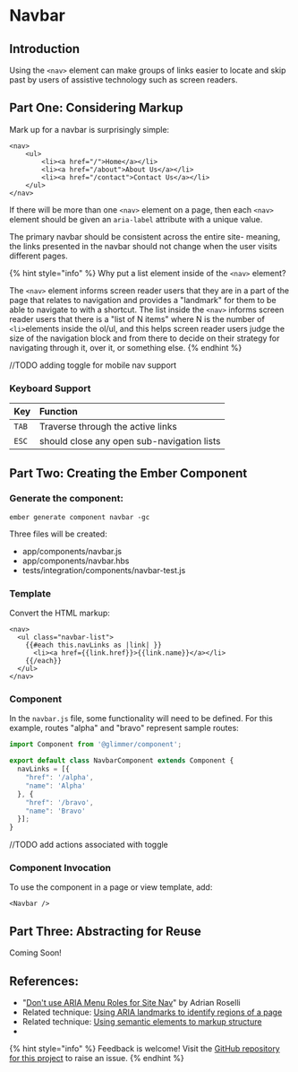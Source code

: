 # Navbar

## Introduction

Using the `<nav>` element can make groups of links easier to locate and skip past by users of assistive technology such as screen readers.

## Part One: Considering Markup

Mark up for a navbar is surprisingly simple:

```markup
<nav>
    <ul>
        <li><a href="/">Home</a></li>
        <li><a href="/about">About Us</a></li>
        <li><a href="/contact">Contact Us</a></li>
    </ul>
</nav>
```

If there will be more than one `<nav>` element on a page, then each `<nav>` element should be given an `aria-label` attribute with a unique value.

The primary navbar should be consistent across the entire site- meaning, the links presented in the navbar should not change when the user visits different pages.

{% hint style="info" %}
Why put a list element inside of the `<nav>` element?   
  
The `<nav>` element informs screen reader users that they are in a part of the page that relates to navigation and provides a "landmark" for them to be able to navigate to with a shortcut. The list inside the `<nav>` informs screen reader users that there is a "list of N items" where N is the number of `<li>`elements inside the ol/ul, and this helps screen reader users judge the size of the navigation block and from there to decide on their strategy for navigating through it, over it, or something else.
{% endhint %}

//TODO adding toggle for mobile nav support

### Keyboard Support

| Key | Function |
| :--- | :--- |
| `TAB` | Traverse through the active links |
| `ESC` | should close any open sub-navigation lists |

## Part Two: Creating the Ember Component

### Generate the component:

```text
ember generate component navbar -gc
```

Three files will be created:

* app/components/navbar.js
* app/components/navbar.hbs
* tests/integration/components/navbar-test.js

### Template

Convert the HTML markup:

```markup
<nav>
  <ul class="navbar-list">
    {{#each this.navLinks as |link| }}
      <li><a href={{link.href}}>{{link.name}}</a></li>
    {{/each}}
  </ul>
</nav>
```

### Component

In the `navbar.js` file, some functionality will need to be defined. For this example, routes "alpha" and "bravo" represent sample routes:

```javascript
import Component from '@glimmer/component';

export default class NavbarComponent extends Component {
  navLinks = [{
    "href": '/alpha',
    "name": 'Alpha'
  }, {
    "href": '/bravo',
    "name": 'Bravo'
  }];
}
```

//TODO add actions associated with toggle

### Component Invocation

To use the component in a page or view template, add:

```text
<Navbar />
```

## Part Three: Abstracting for Reuse

Coming Soon!

## References:

* "[Don't use ARIA Menu Roles for Site Nav](http://adrianroselli.com/2017/10/dont-use-aria-menu-roles-for-site-nav.html)" by Adrian Roselli
* Related technique: [Using ARIA landmarks to identify regions of a page](http://www.w3.org/TR/WCAG20-TECHS/ARIA11.html)
* Related technique: [Using semantic elements to markup structure](http://www.w3.org/TR/2012/NOTE-WCAG20-TECHS-20120103/G115)
* 
{% hint style="info" %}
Feedback is welcome! Visit the [GitHub repository for this project](https://github.com/MelSumner/ember-component-patterns) to raise an issue.
{% endhint %}

